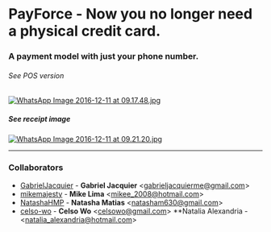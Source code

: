 # PayForce - Now you no longer need a physical credit card.

### A payment model with just your phone number.

###### See POS version 
[![WhatsApp Image 2016-12-11 at 09.17.48.jpg](https://s23.postimg.org/lzllqfgqj/Whats_App_Image_2016_12_11_at_09_17_48.jpg)](https://postimg.org/image/h0y3bwcxj/)

##### See receipt image
[![WhatsApp Image 2016-12-11 at 09.21.20.jpg](https://s23.postimg.org/x0gqvg8zf/Whats_App_Image_2016_12_11_at_09_21_20.jpg)](https://postimg.org/image/9z05pp9br/)

<hr>

### Collaborators

* [GabrielJacquier](https://github.com/GabrielJacquier) -
**Gabriel Jacquier** &lt;gabrieljacquierme@gmail.com&gt;
* [mikemajesty](https://github.com/mikemajesty) -
**Mike Lima** &lt;mikee_2008@hotmail.com&gt;
* [NatashaHMP](https://github.com/NatashaHMP) -
**Natasha Matias** &lt;natasham630@gmail.com&gt;
* [celso-wo](https://github.com/celso-wo) -
**Celso Wo** &lt;celsowo@gmail.com&gt;
**Natalia Alexandria - &lt;natalia_alexandria@hotmail.com&gt;
